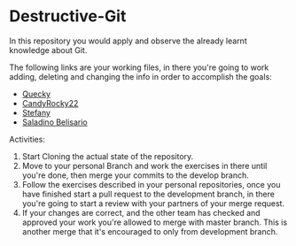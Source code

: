 # Destructive-Git

In this repository you would apply and observe the already learnt knowledge 
about Git.

The following links are your working files, in there you're going to work 
adding, deleting and changing the info in order to accomplish the goals:

* [Quecky](Scutum.md)
* [CandyRocky22](Pyxis.md)
* [Stefany](Eridanus.md)
* [Saladino Belisario](Caelum.md)

Activities:
1. Start Cloning the actual state of the repository.
2. Move to your personal Branch and work the exercises in there
   until you're done, then merge your commits to the develop branch. 
3. Follow the exercises described in your personal repositories, once
    you have finished start a pull request to the development branch, 
   in there you're going to start a review with your partners of your
   merge request.
4. If your changes are correct, and the other team has checked and approved
    your work you're allowed to merge with master branch. This is another merge
   that it's encouraged to only from development branch.